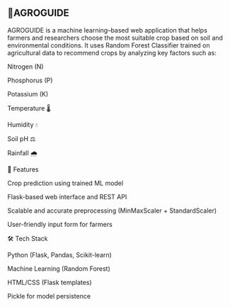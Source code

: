 ## 🌱AGROGUIDE
AGROGUIDE is a machine learning–based web application that helps farmers and researchers choose the most suitable crop based on soil and environmental conditions.
It uses Random Forest Classifier trained on agricultural data to recommend crops by analyzing key factors such as:

Nitrogen (N)

Phosphorus (P)

Potassium (K)

Temperature 🌡️

Humidity 💧

Soil pH ⚖️

Rainfall 🌧️

🚀 Features

Crop prediction using trained ML model

Flask-based web interface and REST API

Scalable and accurate preprocessing (MinMaxScaler + StandardScaler)

User-friendly input form for farmers

🛠️ Tech Stack

Python (Flask, Pandas, Scikit-learn)

Machine Learning (Random Forest)

HTML/CSS (Flask templates)

Pickle for model persistence